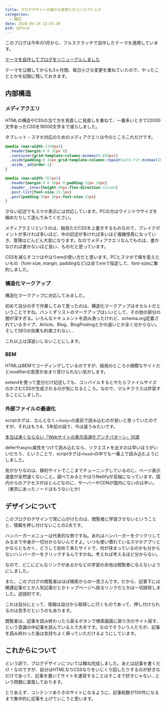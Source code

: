 ```yaml
---
title: ブログデザインの細かな変更とかコンセプトとか
categories:
  - 雑記
date: 2020-04-24 13:47:50
pid: q2nsid
---
```


このブログは今年の1月から、フルスクラッチで自作したテーマを適用しています。

[テーマを自作してブログをリニューアルしました](/post/s6osbrt5i3/)

テーマを公開してからも3ヶ月間、毎日小さな変更を重ねていたので、やったこととかを記録に残しておきます。

## 内部構造

### メディアクエリ

HTMLの構造やCSSの当て方を見直しに見直しを重ねて、一番多いときで22000文字あったCSSを16000文字まで減らしました。

タブレット・スマホ対応のためのメディアクエリは今のところこれだけです。

```css
@media (max-width:1199px){
  .header{margin:0 0 32px 0}
  .container{grid-template-columns:minmax(0,850px)}
  .aside{padding:0 16px;grid-template-columns:repeat(auto-fit,minmax(260px,1fr));gap:50px}
  .aside__ad{order:1}
}

@media (max-width:767px){
  .header{margin:0 0 16px 0;padding:32px 16px}
  .header__inner{height:80px;flex-direction:column}
  .post-list{font-size:13.5px}
  .post{padding:36px 16px;font-size:15px}
}
```

少ない記述でもスマホ表示には対応しています。PCの方はウインドウサイズを縮めたりして遊んでみてください。

メディアクエリというのは、結局ただCSSを上書きするものなので、ブレイクポイントが多ければ多いほど、中の記述が多ければ多いほど複雑怪奇になっていき、管理はどんどん大変になります。なのでメディアクエリなんてものは、書かなければ書かないほど良い、ものだと思っています。

CSSを減らすコツはやはりemの使い方だと思います。PCとスマホで値を変えたいもの（font-size, margin, paddingなど)は全てemで指定して、font-sizeに集約しました。


### 構造化マークアップ

構造化マークアップに対応してみました。

初めて自分の手で作業してみて思ったのは、構造化マークアップはオカルトだということですね。パンくずリストのマークアップはいいとして、その他の部分の闇が深すぎる。いろんなドキュメントを読み漁ったけれど、schema.org定義されているタイプ、Article、Blog、BlogPostingとかの違いとか全く分からない。そしてSEOの効果も約束されない...

これ以上は深追いしないことにします。


### BEM

HTMLはBEMでコーディングしているのですが、結局のところ小規模なサイトだとmodifierの恩恵があまり受けられない気がします。

extendを使って差分だけ記述しても、コンパイルするとやたらファイルサイズのかさむCSSが生成されるのが気になるところ。なので、マルチクラスは許容することにしました。

### 外部ファイルの最適化

scriptタグは、なんとなく`</body>`の直前で読み込むのが良いと思っていたのですが、それはもう4、5年前の話で、今は違うみたいです。

[本当は速くならない「Webサイトの表示高速化アンチパターン」10選](https://note.com/rdlabo/n/n8731adda8b57#FVzY3)

deferやasync属性をつけて読み込むなら、リクエストを出すのは早いほうがいいだろう、ということで、scriptタグは`<head>`の中でも一番上で読み込むようにしました。

気がかりなのは、静的サイトでここまでチューニングしているのに、ページ表示速度が全然速くないこと。調べてみるとやはりNetlifyが足枷になっています。国内からのアクセスがほとんどなのに、サーバーやCDNが国内にないのは辛い。（東京にあったノードはもうないとか）


## デザインについて

このブログのデザインで常に心がけたのは、閲覧者に学習させないということと、情報を押し付けないことの2点です。

ハンバーガーメニューは代表的な例ですね。あれはハンバーガーをクリクリしてみるまで中身が一切分からないんですよ。いつも使い慣れているスマホアプリとかならともかく、どうして初めて来たサイトで、何が挟まっているのかも分からないハンバーガーをクリックするんですかね。考えれば考えるほど分からない。

なので、どこにどんなリンクがあるかなどの学習の余地は閲覧者に与えないようにしました。

また、このブログの閲覧者はほぼ検索からの一見さんです。だから、記事下には関連記事だとか人気記事だとかトップページへ戻るリンクだとかは一切排除しました。逆説的です。

これは自分にとって、情報は自分から取得しに行くものであって、押し付けられるのは苦手だというのもあります。

閲覧者は、記事を読み終わったら戻るボタンで検索画面に戻り次のサイト探す、という意識の中記事を読んでいる人で大半です。なのでそういう人たちが、記事を読み終わった後は気持ちよく帰っていただけるようにしています。


## これからについて

という訳で、ブログデザインについては概ね完成しました。あとは記事を書くだけ！なのですが、自分はHTMLなりCSSなりをいじくり回したりするのが好きなだけであって、記事を書いてサイトを運営することはそこまで好きじゃない...という問題に直面しております。

とりあえず、コンテンツありきのサイトになるように、記事総数が100件になるまで集中的に記事を上げていこうと思います。
